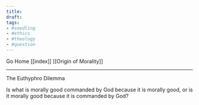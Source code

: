 ```yaml
---
title:
draft:
tags:
- #seedling 
- #ethics
- #theology 
- #question
---
```


Go Home [[index]]
[[Origin of Morality]]

---

The Euthyphro Dilemma

Is what is morally good commanded by God because it is morally good, or is it morally good because it is commanded by God?